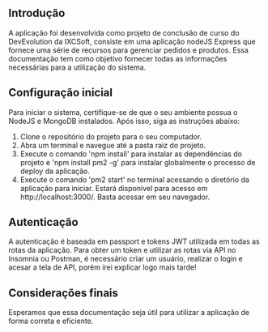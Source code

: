 ## Introdução

A aplicação foi desenvolvida como projeto de conclusão de curso do DevEvolution da IXCSoft, consiste em uma aplicação nodeJS Express que fornece uma série de recursos para gerenciar pedidos e produtos. Essa documentação tem como objetivo fornecer todas as informações necessárias para a utilização do sistema.

## Configuração inicial

Para iniciar o sistema, certifique-se de que o seu ambiente possua o NodeJS e MongoDB instalados. Após isso, siga as instruções abaixo:

1. Clone o repositório do projeto para o seu computador.
2. Abra um terminal e navegue até a pasta raiz do projeto.
3. Execute o comando 'npm install' para instalar as dependências do projeto e 'npm install pm2 -g' para instalar globalmente o processo de deploy da aplicação.
4. Execute o comando 'pm2 start' no terminal acessando o diretório da aplicação para iniciar. Estará disponível para acesso em http://localhost:3000/. Basta acessar em seu navegador.

## Autenticação

A autenticação é baseada em passport e tokens JWT utilizada em todas as rotas da aplicação. Para obter um token e utilizar as rotas via API no Insomnia ou Postman, é necessário criar um usuário, realizar o login e acesar a tela de API, porém irei explicar logo mais tarde!









## Considerações finais
Esperamos que essa documentação seja útil para utilizar a aplicação de forma correta e eficiente.
